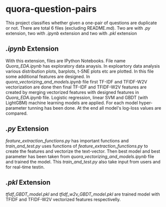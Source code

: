 # quora-question-pairs
This project classifies whether given a one-pair of questions are duplicate or not.
There are total 6 files (excluding README.md). Two are with *.py* extension, two with *.ipynb* extension and two with *.pkl* extension

## *.ipynb* Extension
With this extension, files are IPython Notebooks. File name *Quora_EDA.ipynb* has exploratory data anaysis. In exploartory data analysis various distribution plots, barplots, t-SNE plots etc are plotted. In this file some additional features are designed. In *quora_vectorizing_and_models.ipynb* file first TF-IDF and TFIDF-W2V vectorization are done then final TF-IDF and TFIDF-W2V features are created by merging vectorized features with designed features in *Quora_EDA.ipynb* file.
Logistic regression, linear SVM and GBDT (with LightGBM) machine learning models are applied. For each model hyper-parameter tunning has been done. At the end all model's log-loss values are compared.

## *.py* Extension
*feature_extraction_functions.py* has important functions and *train_and_test.py* uses functions of *feature_extraction_functions.py* to create the features and vectorize the text-vector. Then best model and best parameter has been taken from *quora_vectorizing_and_models.ipynb* file and trained the model. 
This *train_and_test.py* also take input from users and for real-time testin.

## *.pkl* Extension
*tfidf_GBDT_model.pkl* and *tfidf_w2v_GBDT_model.pkl* are trained model with TFIDF and TFIDF-W2V vectorized features respectivelly. 
